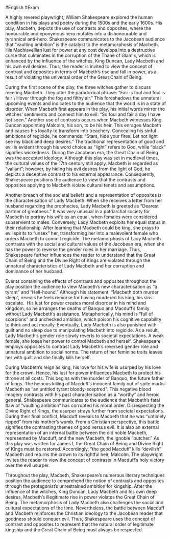#English #Exam 

A highly revered playwright, William Shakespeare explored the human condition in his plays and poetry during the 1500s and the early 1600s. His play, Macbeth, depicts the use of contrasts and opposites, where the honourable and eponymous hero mutates into a dishonourable and tyrannical anti-hero. Shakespeare communicates to the Jacobean audience that “vaulting ambition” is the catalyst to the metamorphosis of Macbeth. His Machiavellian lust for power at any cost develops into a destructive curse that culminates in the corruption of the Thane of Glamis, which is enhanced by the influence of the witches, King Duncan, Lady Macbeth and his own evil desires. Thus, the reader is invited to view the concept of contrast and opposites in terms of Macbeth’s rise and fall in power, as a result of violating the universal order of the Great Chain of Being.

During the first scene of the play, the three witches gather to discuss meeting Macbeth. They utter the paradoxical phrase: “Fair is foul and foul is fair \ Hover through the fog and filthy air.” This foreshadows the unnatural upcoming events and indicates to the audience that the world is in a state of disorder. When Macbeth first appears in the play, his initial words mirror the witches’ sentiments and connect him to evil: “So foul and fair a day I have not seen.” Another use of contrasts occurs when Macbeth witnesses King Duncan appointing Malcolm, his son, to be his heir. This enrages Macbeth and causes his loyalty to transform into treachery. Concealing his sinful ambitions of regicide, he commands: “Stars, hide your fires! Let not light see my black and deep desires.” The traditional representation of good and evil is evident through his word choice as “light” refers to God, while “black” signifies wickedness. During the Jacobean era, the Great Chain of Being was the accepted ideology. Although this play was set in medieval times, the cultural values of the 17th century still apply. Macbeth is regarded as “valiant”; however, by hiding his evil desires from the light of God, he depicts a deceptive contrast to his external appearance. Consequently, Shakespeare positions the audience to view that the contrasts and opposites applying to Macbeth violate cultural tenets and assumptions.

Another breach of the societal beliefs and a representation of opposites is the characterisation of Lady Macbeth. When she receives a letter from her husband regarding the prophecies, Lady Macbeth is greeted as “Dearest partner of greatness.” It was very unusual in a patriarchal society for Macbeth to portray his wife as an equal, when females were considered subservient to males. Conversely, Lady Macbeth exploits her equal status in their relationship. After learning that Macbeth could be king, she prays to evil spirits to “unsex” her, transforming her into a malevolent female who orders Macbeth to commit regicide. The metamorphosis of Lady Macbeth contrasts with the social and cultural values of the Jacobean era, when she has the power to reverse the gender roles in her marriage. Thus, Shakespeare further influences the reader to understand that the Great Chain of Being and the Divine Right of Kings are violated through the unnatural characteristics of Lady Macbeth and her corruption and dominance of her husband.

Events containing the effects of contrasts and opposites throughout the play position the audience to view Macbeth’s new characterisation as “a tyrant” and “Hell-hound.” Although his statement, “Macbeth doth murder sleep”, reveals he feels remorse for having murdered his king, his sins escalate.  His lust for power creates moral disorder in his mind and kingdom, so he arranges the deaths of Banquo and Macduff’s family without Lady Macbeth’s assistance. Metaphorically, his mind is “full of scorpions” and unchecked ambition, which poison his cognitive capability to think and act morally. Eventually, Lady Macbeth is also punished with guilt and no sleep due to manipulating Macbeth into regicide. As a result, Lady Macbeth’s gender role slowly reverts to societal expectations. A weak female, she loses her power to control Macbeth and herself. Shakespeare employs opposites to contrast Lady Macbeth’s reversed gender role and unnatural ambition to social norms. The return of her feminine traits leaves her with guilt and she finally kills herself.

During Macbeth’s reign as king, his love for his wife is usurped by his love for the crown. Hence, his lust for power influences Macbeth to protect his throne at all costs. This begins with the murder of Banquo, the future father of kings. The heinous killing of Macduff’s innocent family out of spite marks Macbeth as “an untitled tyrant bloody-sceptred". This negative blood imagery contrasts with his past characterisation as a “worthy” and heroic general. Shakespeare communicates to the audience that Macbeth’s fatal flaw of “vaulting ambition” has corrupted his moral order. Disrespecting the Divine Right of Kings, the usurper strays further from societal expectations. During their final conflict, Macduff reveals to Macbeth that he was “untimely ripped” from his mother’s womb. From a Christian perspective, this battle signifies the contrasting themes of good versus evil. It is also an external representation of an internal battle between the old noble Macbeth, represented by Macduff, and the new Macbeth, the ignoble “butcher.” As this play was written for James I, the Great Chain of Being and Divine Right of Kings must be restored. Accordingly, “the good Macduff’ kills “devilish” Macbeth and returns the crown to its rightful heir, Malcolm. The playwright invites the reader to view the concept of contrasts in Macduff’s holy victory over the evil usurper.

Throughout the play, Macbeth, Shakespeare’s numerous literary techniques position the audience to comprehend the notion of contrasts and opposites through the protagonist’s unrestrained ambition for kingship. After the influence of the witches, King Duncan, Lady Macbeth and his own deep desires, Macbeth’s illegitimate rise in power violates the Great Chain of Being. The metamorphosis of Lady Macbeth also challenges the social and cultural expectations of the time. Nevertheless, the battle between Macduff and Macbeth reinforces the Christian ideology to the Jacobean reader that goodness should conquer evil. Thus, Shakespeare uses the concept of contrast and opposites to represent that the natural order of legitimate kingship and the Great Chain of Being must always be respected.